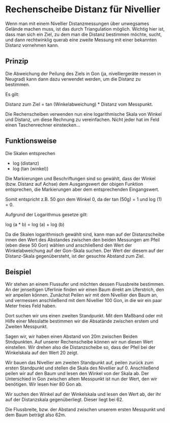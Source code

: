 # Rechenscheibe Distanz für Nivellier

Wenn man mit einem Nivellier Distanzmessungen über unwegsames Gelände machen muss,
ist das durch Triangulation möglich. Wichtig hier ist, dass man sich ein Ziel, zu
dem man die Distanz bestimmen möchte, sucht, und dann rechtwinklig querab eine
zweite Messung mit einer bekannten Distanz vornehmen kann.

## Prinzip

Die Abweichung der Peilung des Ziels in Gon (ja, nivelliergeräte messen in Neugrad)
kann dann dazu verwendet werden, um die Distanz zu bestimmen.

Es gilt:

Distanz zum Ziel = tan (Winkelabweichung) * Distanz vom Messpunkt.

Die Rechenscheiben verwenden nun eine logarithmische Skala von Winkel und Distanz,
um diese Rechnung zu vereinfachen. Nicht jeder hat im Feld einen Taschenrechner
einstecken...

## Funktionsweise

Die Skalen entsprechen 

- log (distanz)
- log (tan (winkel)) 

Die Markierungen und Beschriftungen sind so gewählt, dass der Winkel (bzw. Distanz 
auf Achse) dem Ausgangswert der obigen Funktion entsprechen, die Markierungen aber
dem entsprechenden Eingangswert.

Somit entspricht z.B. 50 gon dem Winkel 0, da der tan (50g) = 1 und log (1) = 0.

Aufgrund der Logarithmus gesetze gilt:

log (a * b) = log (a) + log (b)

Da die Skalen logarithmisch gewählt sind, kann man auf der Distanzscheibe innen den
Wert des Abstandes zwischen den beiden Messungen am Pfeil (eben diese 50 Gon) wählen
und anschließend den Wert der Winkelabweichung auf der Gon-Skala suchen. Der Wert
der diesem auf der Distanz-Skala gegenübersteht, ist der gesuchte Abstand zum Ziel.

## Beispiel

Wir stehen an einem Flussufer und möchten dessen Flussbreite bestimmen. An der 
jenseitigen Uferlinie finden wir einen Baum direkt am Uferstrich, den wir anpeilen
können. Zunächst Peilen wir mit dem Nivellier den Baum an, und vermessen anschließend
mit dem Nivellier 100 Gon, in die wir ein paar Meter freies Feld haben.

Dort suchen wir uns einen zweiten Standpunkt. Mit dem Maßband oder mit Hilfe einer
Messlatte bestimmen wir die Absatände zwischen erstem und Zweiten Messpunkt.

Sagen wir, wir haben einen Abstand von 20m zwischen Beiden Stndpunkten. Auf unserer
Rechenscheibe können wir nun diesen Wert einstellen. Wir drehen also die Distanzscheibe
so, dass der Pfeil bei der Winkelskala auf den Wert 20 zeigt.

Wir bauen das Nivellier am zweiten Standpunkt auf, peilen zurück zum ersten Standpunkt
und stellen die Skala des Nivellier auf 0. Anschließend peilen wir auf den Baum und
lesen den Winkel von der Skala ab. Der Unterschied in Gon zwischen altem Messpunkt ist
nun der Wert, den wir benötigen. Wir lesen hier 80 Gon ab.

Wir suchen den Winkel auf der Winkelskala und lesen den Wert ab, der ihr auf der
Distanzskala gegenüberliegt. Dieser liegt bei 62.

Die Flussbreite, bzw. der Abstand zwischen unserem ersten Messpunkt und dem Baum
beträgt also 62m.




